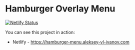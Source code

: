 # Hamburger Overlay Menu

[![Netlify Status](https://api.netlify.com/api/v1/badges/058b254a-345b-4692-a0cb-0d867631cd8f/deploy-status)](https://app.netlify.com/sites/hamburger-menu-aleksey-vl-ivanov/deploys)

You can see this project in action:

- Netlify - <https://hamburger-menu.aleksey-vl-ivanov.com>
